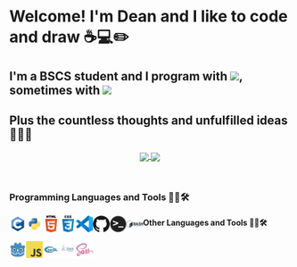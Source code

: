 # Welcome! I'm Dean and I like to code and draw ☕💻✏️
## I'm a BSCS student and I program with [<img src="https://img.shields.io/badge/C%2B%2B-00599C?style=for-the-badge&logo=c%2B%2B&logoColor=white" />][cpp_link], sometimes with [<img src="https://img.shields.io/badge/Python-3776AB?style=for-the-badge&logo=python&logoColor=white" />][py_link]
## Plus the countless thoughts and unfulfilled ideas 💭💡💤

<p align="center">
    <a href="https://github.com/MumuNiMochii/github-readme-stats">
        <img align="center" src="https://github-readme-stats.vercel.app/api?username=MumuNiMochii&show_icons=true&theme=synthwave" />
    </a>
    <a href="https://github.com/MumuNiMochii/github-readme-stats">
        <img align="center" src="https://github-readme-stats.vercel.app/api/top-langs/?username=MumuNiMochii&theme=synthwave&langs_count=10&layout=compact" />
    </a>
</p>

<br />

### Programming Languages and Tools 👨‍💻🛠️
[<img align="left" alt="C++" width="30px" src="https://raw.githubusercontent.com/github/explore/f3e22f0dca2be955676bc70d6214b95b13354ee8/topics/c/c.png" />][cpp_link]
[<img align="left" alt="Python" width="30px" src="https://raw.githubusercontent.com/github/explore/80688e429a7d4ef2fca1e82350fe8e3517d3494d/topics/python/python.png" />][py_link]
[<img align="left" alt="HTML5" width="30px" src="https://raw.githubusercontent.com/github/explore/80688e429a7d4ef2fca1e82350fe8e3517d3494d/topics/html/html.png" />][htm_link]
[<img align="left" alt="CSS3" width="30px" src="https://raw.githubusercontent.com/github/explore/80688e429a7d4ef2fca1e82350fe8e3517d3494d/topics/css/css.png" />][css_link]
[<img align="left" alt="Visual Studio Code" width="30px" src="https://raw.githubusercontent.com/github/explore/80688e429a7d4ef2fca1e82350fe8e3517d3494d/topics/visual-studio-code/visual-studio-code.png" />][vsc_link]
[<img align="left" alt="Github" width="30px" src="https://raw.githubusercontent.com/github/explore/78df643247d429f6cc873026c0622819ad797942/topics/github/github.png" />][github_link]
[<img align="left" alt="Terminal | Windows Terminal" width="30px" src="https://raw.githubusercontent.com/github/explore/d92924b1d925bb134e308bd29c9de6c302ed3beb/topics/terminal/terminal.png" />][cmd_link]
[<img align="left" alt="Bash | MSYS2" width="30px" src="https://raw.githubusercontent.com/github/explore/80688e429a7d4ef2fca1e82350fe8e3517d3494d/topics/bash/bash.png" />][bash_link]

#### Other Languages and Tools 👨‍💻🛠️
[<img align="left" alt="Godot & GDScript" width="30px" src="https://raw.githubusercontent.com/godotengine/godot/master/main/app_icon.png" />][godot_link]
[<img align="left" alt="JavaScript & p5js" width="30px" src="https://raw.githubusercontent.com/github/explore/80688e429a7d4ef2fca1e82350fe8e3517d3494d/topics/javascript/javascript.png" />][js_link]
[<img align="left" alt="OpenGL & FreeGLUT" width="30px" src="https://raw.githubusercontent.com/github/explore/80688e429a7d4ef2fca1e82350fe8e3517d3494d/topics/opengl/opengl.png" />][opengl_link]
[<img align="left" alt="Java" width="30px" src="https://raw.githubusercontent.com/github/explore/80688e429a7d4ef2fca1e82350fe8e3517d3494d/topics/java/java.png" />][java_link]
[<img align="left" alt="Sass" width="30px" src="https://raw.githubusercontent.com/github/explore/80688e429a7d4ef2fca1e82350fe8e3517d3494d/topics/sass/sass.png" />][sass_link]

[cpp_link]: https://isocpp.org
[py_link]: https://www.python.org
[godot_link]: https://godotengine.org
[opengl_link]: https://www.opengl.org
[htm_link]: https://html.spec.whatwg.org/multipage/
[css_link]: https://www.w3.org/Style/CSS/Overview.en.html
[js_link]: https://www.javascript.com
[java_link]: https://www.java.com/en/
[sass_link]: https://sass-lang.com
[vsc_link]: https://code.visualstudio.com
[github_link]: https://github.com
[cmd_link]: https://github.com/microsoft/terminal
[bash_link]: https://www.gnu.org/software/bash/
